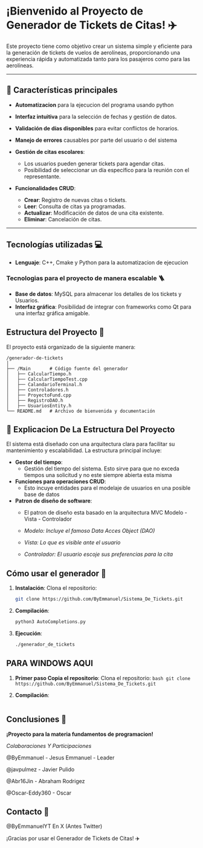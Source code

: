 
# ¡Bienvenido al Proyecto de Generador de Tickets de Citas! ✈️

Este proyecto tiene como objetivo crear un sistema simple y eficiente para la generación de tickets de vuelos de aerolíneas, proporcionando una experiencia rápida y automatizada tanto para los pasajeros como para las aerolíneas.

---

## 🚀 **Características principales**
- **Automatizacion** para la ejecucion del programa usando python

- **Interfaz intuitiva** para la selección de fechas y gestión de datos.

- **Validación de días disponibles** para evitar conflictos de horarios.

- **Manejo de errores** causables por parte del usuario o del sistema


- **Gestión de citas escolares**:
  - Los usuarios pueden generar tickets para agendar citas.
  - Posibilidad de seleccionar un día específico para la reunión con el representante.
- **Funcionalidades CRUD**:
  - **Crear**: Registro de nuevas citas o tickets.
  - **Leer**: Consulta de citas ya programadas.
  - **Actualizar**: Modificación de datos de una cita existente.
  - **Eliminar**: Cancelación de citas.


---

## Tecnologías utilizadas 💻
- **Lenguaje**: C++, Cmake y Python para la automatizacion de ejecucion 

### Tecnologias para el proyecto de manera escalable 🪜
- **Base de datos**: MySQL para almacenar los detalles de los tickets y Usuarios.
- **Interfaz gráfica**: Posibilidad de integrar con frameworks como Qt para una interfaz gráfica amigable.

## Estructura del Proyecto 📂
El proyecto está organizado de la siguiente manera:

```
/generador-de-tickets
│
├── /Main       # Código fuente del generador
│   ├── CalcularTiempo.h
│   ├── CalcularTiempoTest.cpp
│   ├── CalandarioTerminal.h
│   ├── Controladores.h
│   ├── ProyectoFund.cpp
│   ├── RegistroDAO.h
│   ├── UsuariosEntity.h
└── README.md   # Archivo de bienvenida y documentación
```

## 📂 **Explicacion De La Estructura Del Proyecto**
El sistema está diseñado con una arquitectura clara para facilitar su mantenimiento y escalabilidad. La estructura principal incluye:
- **Gestor del tiempo**:
  - Gestión del tiempo del sistema.
  Esto sirve para que no exceda tiempos una solicitud y no este siempre abierta esta misma
- **Funciones para operaciones CRUD**:
  - Esto incuye entidades para el modelaje de usuarios en una posible base de datos
- **Patron de diseño de software**:
  - El patron de diseño esta basado en la arquitectura MVC 
  Modelo - Vista - Controlador

  - *Modelo: Incluye el famoso Data Acces Object (DAO)*
  - *Vista: Lo que es visible ante el usuario*
  - *Controlador: El usuario escoje sus preferencias para la cita*


## Cómo usar el generador 🚀

1. **Instalación**: Clona el repositorio:
    ```bash
    git clone https://github.com/ByEmmanuel/Sistema_De_Tickets.git
    ```

2. **Compilación**:
    ```bash
    python3 AutoCompletions.py  
    ```

3. **Ejecución**:
    ```bash
    ./generador_de_tickets
    ```

## PARA WINDOWS AQUI
  1. **Primer paso Copia el repositorio**: Clona el repositorio:
    ```bash
    git clone https://github.com/ByEmmanuel/Sistema_De_Tickets.git
    ```

2. **Compilación**:
    ```bash
    
    ```



## Conclusiones 🤝
**¡Proyecto para la materia fundamentos de programacion!** 

*Colaboraciones Y Participaciones*

@ByEmmanuel      - Jesus Emmanuel - Leader

@javpulmez       - Javier Pulido

@Abr16Jin        - Abraham Rodrigez

@Oscar-Eddy360   - Oscar 




## Contacto 📧
@ByEmmanuelYT En X (Antes Twitter)

¡Gracias por usar el Generador de Tickets de Citas! ✈️
